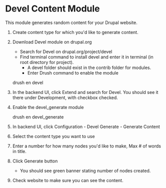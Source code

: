 
# Devel Content Module

This module generates random content for your Drupal website.

1. Create content type for which you'd like to generate content.

2. Download Devel module on drupal.org
   * Search for Devel on drupal.org/project/devel
   * Find terminal command to install devel and enter it in terminal (in root directory for project).
     * A devel folder should exist in the contrib folder for modules. 
     * Enter Drush command to enable the module


    drush en devel

3. In the backend UI, click Extend and search for Devel. You should see it there under Development, with checkbox checked.
4. Enable the devel_generate module

   
    drush en devel_generate
5. In backend UI, click Configuration - Devel Generate - Generate Content
6. Select the content type you want to use 
7. Enter a number for how many nodes you'd like to make, Max # of words in title.
8. Click Generate button
    * You should see green banner stating number of nodes created.
9. Check website to make sure you can see the content.

